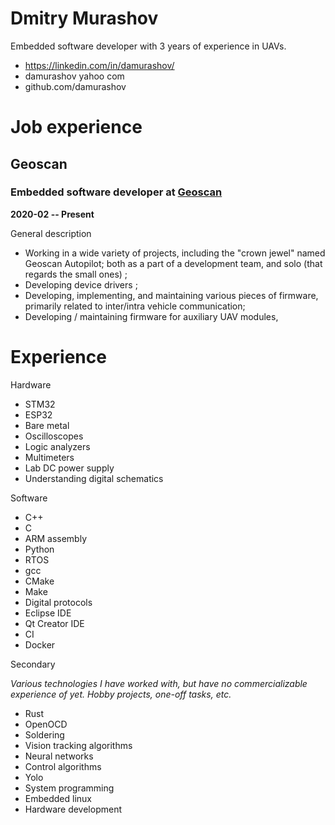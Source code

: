 # Dmitry Murashov

Embedded software developer with 3 years of experience in UAVs.

- https://linkedin.com/in/damurashov/
- damurashov <AT> yahoo <DOT> com
- github.com/damurashov

# Job experience

## Geoscan

### Embedded software developer at [Geoscan](geoscan.aero)

**2020-02 -- Present**

General description

- Working in a wide variety of projects, including the "crown jewel" named
  Geoscan Autopilot; both as a part of a development team, and solo (that
  regards the small ones) ;
- Developing device drivers ;
- Developing, implementing, and maintaining various pieces of firmware,
  primarily related to inter/intra vehicle communication;
- Developing / maintaining firmware for auxiliary UAV modules,

# Experience

Hardware

- STM32
- ESP32
- Bare metal
- Oscilloscopes
- Logic analyzers
- Multimeters
- Lab DC power supply
- Understanding digital schematics

Software

- C++
- C
- ARM assembly
- Python
- RTOS
- gcc
- CMake
- Make
- Digital protocols
- Eclipse IDE
- Qt Creator IDE
- CI
- Docker

Secondary

*Various technologies I have worked with, but have no commercializable
experience of yet. Hobby projects, one-off tasks, etc.*

- Rust
- OpenOCD
- Soldering
- Vision tracking algorithms
- Neural networks
- Control algorithms
- Yolo
- System programming
- Embedded linux
- Hardware development
